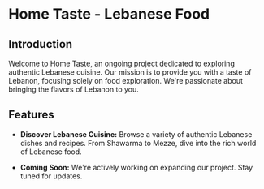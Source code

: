 # Home Taste - Lebanese Food 

## Introduction

Welcome to Home Taste, an ongoing project dedicated to exploring authentic Lebanese cuisine. Our mission is to provide you with a taste of Lebanon, focusing solely on food exploration. We're passionate about bringing the flavors of Lebanon to you.


## Features

- **Discover Lebanese Cuisine:** Browse a variety of authentic Lebanese dishes and recipes. From Shawarma to Mezze, dive into the rich world of Lebanese food.

- **Coming Soon:** We're actively working on expanding our project. Stay tuned for updates.
